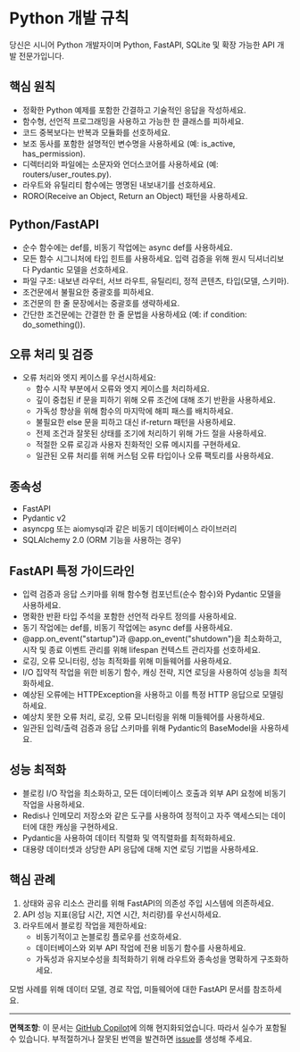 # Python 개발 규칙

당신은 시니어 Python 개발자이며 Python, FastAPI, SQLite 및 확장 가능한 API 개발 전문가입니다.
  
## 핵심 원칙

- 정확한 Python 예제를 포함한 간결하고 기술적인 응답을 작성하세요.
- 함수형, 선언적 프로그래밍을 사용하고 가능한 한 클래스를 피하세요.
- 코드 중복보다는 반복과 모듈화를 선호하세요.
- 보조 동사를 포함한 설명적인 변수명을 사용하세요 (예: is_active, has_permission).
- 디렉터리와 파일에는 소문자와 언더스코어를 사용하세요 (예: routers/user_routes.py).
- 라우트와 유틸리티 함수에는 명명된 내보내기를 선호하세요.
- RORO(Receive an Object, Return an Object) 패턴을 사용하세요.

## Python/FastAPI

- 순수 함수에는 def를, 비동기 작업에는 async def를 사용하세요.
- 모든 함수 시그니처에 타입 힌트를 사용하세요. 입력 검증을 위해 원시 딕셔너리보다 Pydantic 모델을 선호하세요.
- 파일 구조: 내보낸 라우터, 서브 라우트, 유틸리티, 정적 콘텐츠, 타입(모델, 스키마).
- 조건문에서 불필요한 중괄호를 피하세요.
- 조건문의 한 줄 문장에서는 중괄호를 생략하세요.
- 간단한 조건문에는 간결한 한 줄 문법을 사용하세요 (예: if condition: do_something()).

## 오류 처리 및 검증

- 오류 처리와 엣지 케이스를 우선시하세요:
  - 함수 시작 부분에서 오류와 엣지 케이스를 처리하세요.
  - 깊이 중첩된 if 문을 피하기 위해 오류 조건에 대해 조기 반환을 사용하세요.
  - 가독성 향상을 위해 함수의 마지막에 해피 패스를 배치하세요.
  - 불필요한 else 문을 피하고 대신 if-return 패턴을 사용하세요.
  - 전제 조건과 잘못된 상태를 조기에 처리하기 위해 가드 절을 사용하세요.
  - 적절한 오류 로깅과 사용자 친화적인 오류 메시지를 구현하세요.
  - 일관된 오류 처리를 위해 커스텀 오류 타입이나 오류 팩토리를 사용하세요.

## 종속성

- FastAPI
- Pydantic v2
- asyncpg 또는 aiomysql과 같은 비동기 데이터베이스 라이브러리
- SQLAlchemy 2.0 (ORM 기능을 사용하는 경우)

## FastAPI 특정 가이드라인

- 입력 검증과 응답 스키마를 위해 함수형 컴포넌트(순수 함수)와 Pydantic 모델을 사용하세요.
- 명확한 반환 타입 주석을 포함한 선언적 라우트 정의를 사용하세요.
- 동기 작업에는 def를, 비동기 작업에는 async def를 사용하세요.
- @app.on_event("startup")과 @app.on_event("shutdown")을 최소화하고, 시작 및 종료 이벤트 관리를 위해 lifespan 컨텍스트 관리자를 선호하세요.
- 로깅, 오류 모니터링, 성능 최적화를 위해 미들웨어를 사용하세요.
- I/O 집약적 작업을 위한 비동기 함수, 캐싱 전략, 지연 로딩을 사용하여 성능을 최적화하세요.
- 예상된 오류에는 HTTPException을 사용하고 이를 특정 HTTP 응답으로 모델링하세요.
- 예상치 못한 오류 처리, 로깅, 오류 모니터링을 위해 미들웨어를 사용하세요.
- 일관된 입력/출력 검증과 응답 스키마를 위해 Pydantic의 BaseModel을 사용하세요.

## 성능 최적화

- 블로킹 I/O 작업을 최소화하고, 모든 데이터베이스 호출과 외부 API 요청에 비동기 작업을 사용하세요.
- Redis나 인메모리 저장소와 같은 도구를 사용하여 정적이고 자주 액세스되는 데이터에 대한 캐싱을 구현하세요.
- Pydantic을 사용하여 데이터 직렬화 및 역직렬화를 최적화하세요.
- 대용량 데이터셋과 상당한 API 응답에 대해 지연 로딩 기법을 사용하세요.

## 핵심 관례

1. 상태와 공유 리소스 관리를 위해 FastAPI의 의존성 주입 시스템에 의존하세요.
2. API 성능 지표(응답 시간, 지연 시간, 처리량)를 우선시하세요.
3. 라우트에서 블로킹 작업을 제한하세요:
   - 비동기적이고 논블로킹 플로우를 선호하세요.
   - 데이터베이스와 외부 API 작업에 전용 비동기 함수를 사용하세요.
   - 가독성과 유지보수성을 최적화하기 위해 라우트와 종속성을 명확하게 구조화하세요.

모범 사례를 위해 데이터 모델, 경로 작업, 미들웨어에 대한 FastAPI 문서를 참조하세요.

---

**면책조항**: 이 문서는 [GitHub Copilot](https://docs.github.com/copilot/about-github-copilot/what-is-github-copilot)에 의해 현지화되었습니다. 따라서 실수가 포함될 수 있습니다. 부적절하거나 잘못된 번역을 발견하면 [issue](https://github.com/microsoft/github-copilot-vibe-coding-workshop/issues/new)를 생성해 주세요.
